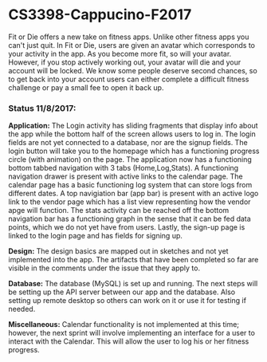 # CS3398-Cappucino-F2017
Fit or Die offers a new take on fitness apps. Unlike other fitness apps you can't just quit. In Fit or Die, users are given an avatar which corresponds to your activity in the app. As you become more fit, so will your avatar. However, if you stop actively working out, your avatar will die and your account will be locked. We know some people deserve second chances, so to get back into your account users can either complete a difficult fitness challenge or pay a small fee to open it back up.

<h3>Status 11/8/2017:</h3>

<b>Application:</b> The Login activity has sliding fragments that display info about the app while the bottom half of the screen allows users to log in. The login fields are not yet connected to a database, nor are the signup fields. The login button will take you to the homepage which has a functioning progress circle (with animation) on the page. The application now has a functioning bottom tabbed navigation with 3 tabs (Home,Log,Stats). A functioning navigation drawer is present with active links to the calendar page. The calendar page has a basic functioning log system that can store logs from different dates. A top navigiation bar (app bar) is present with an active logo link to the vendor page which has a list view representing how the vendor apge will function. The stats activity can be reached off the bottom navigation bar has a functioning graph in the sense that it can be fed data points, which we do not yet have from users. Lastly, the sign-up page is linked to the login page and has fields for signing up.

<b>Design:</b> The design basics are mapped out in sketches and not yet implemented into the app. The artifacts that have been completed so far are visible in the comments under the issue that they apply to. 
  
  
<b>Database:</b> The database (MySQL) is set up and running. The next steps will be setting up the API server between our app and the database. Also setting up remote desktop so others can work on it or use it for testing if needed.
  
  
<b>Miscellaneous:</b> Calendar functionality is not implemented at this time; however, the next sprint will involve implementing an interface for a user to interact with the Calendar.  This will allow the user to log his or her fitness progress.
